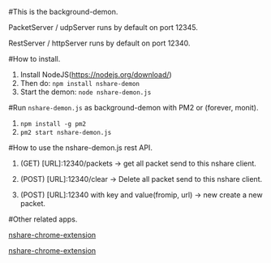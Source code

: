 #This is the background-demon.

PacketServer / udpServer runs by default on port 12345.

RestServer / httpServer runs by default on port 12340.

#How to install.

1. Install NodeJS(https://nodejs.org/download/)
2. Then do: `npm install nshare-demon`
3. Start the demon: `node nshare-demon.js`

#Run `nshare-demon.js` as background-demon with PM2 or (forever, monit).

1. `npm install -g pm2`
2. `pm2 start nshare-demon.js`


#How to use the nshare-demon.js rest API.

1. (GET) [URL]:12340/packets -> get all packet send to this nshare client.
	
2. (POST) [URL]:12340/clear -> Delete all packet send to this nshare client.

3. (POST) [URL]:12340 with key and value(fromip, url) -> new create a new packet.

#Other related apps.

[nshare-chrome-extension](https://chrome.google.com/webstore/detail/nshare/lecapbjobhaloanokngngalcngdpklcf)

[nshare-chrome-extension](https://play.google.com/store/apps/details?id=com.voidcode.nshare)



